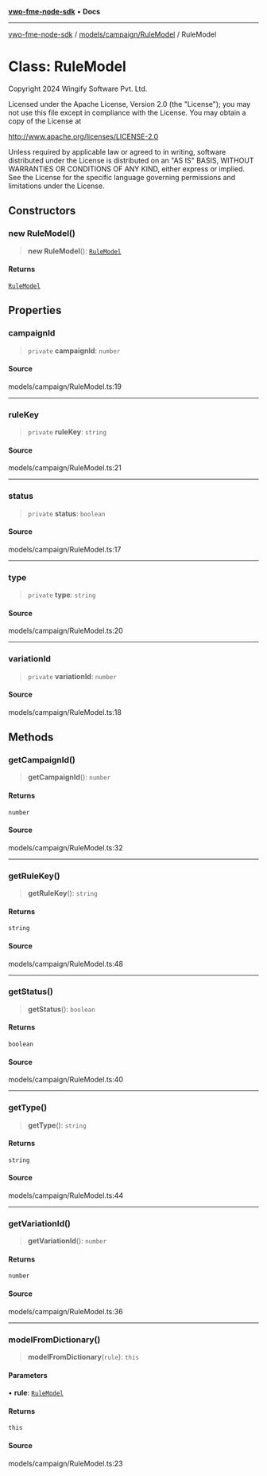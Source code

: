[**vwo-fme-node-sdk**](../../../../README.md) • **Docs**

---

[vwo-fme-node-sdk](../../../../modules.md) / [models/campaign/RuleModel](../README.md) / RuleModel

# Class: RuleModel

Copyright 2024 Wingify Software Pvt. Ltd.

Licensed under the Apache License, Version 2.0 (the "License");
you may not use this file except in compliance with the License.
You may obtain a copy of the License at

http://www.apache.org/licenses/LICENSE-2.0

Unless required by applicable law or agreed to in writing, software
distributed under the License is distributed on an "AS IS" BASIS,
WITHOUT WARRANTIES OR CONDITIONS OF ANY KIND, either express or implied.
See the License for the specific language governing permissions and
limitations under the License.

## Constructors

### new RuleModel()

> **new RuleModel**(): [`RuleModel`](RuleModel.md)

#### Returns

[`RuleModel`](RuleModel.md)

## Properties

### campaignId

> `private` **campaignId**: `number`

#### Source

models/campaign/RuleModel.ts:19

---

### ruleKey

> `private` **ruleKey**: `string`

#### Source

models/campaign/RuleModel.ts:21

---

### status

> `private` **status**: `boolean`

#### Source

models/campaign/RuleModel.ts:17

---

### type

> `private` **type**: `string`

#### Source

models/campaign/RuleModel.ts:20

---

### variationId

> `private` **variationId**: `number`

#### Source

models/campaign/RuleModel.ts:18

## Methods

### getCampaignId()

> **getCampaignId**(): `number`

#### Returns

`number`

#### Source

models/campaign/RuleModel.ts:32

---

### getRuleKey()

> **getRuleKey**(): `string`

#### Returns

`string`

#### Source

models/campaign/RuleModel.ts:48

---

### getStatus()

> **getStatus**(): `boolean`

#### Returns

`boolean`

#### Source

models/campaign/RuleModel.ts:40

---

### getType()

> **getType**(): `string`

#### Returns

`string`

#### Source

models/campaign/RuleModel.ts:44

---

### getVariationId()

> **getVariationId**(): `number`

#### Returns

`number`

#### Source

models/campaign/RuleModel.ts:36

---

### modelFromDictionary()

> **modelFromDictionary**(`rule`): `this`

#### Parameters

• **rule**: [`RuleModel`](RuleModel.md)

#### Returns

`this`

#### Source

models/campaign/RuleModel.ts:23

